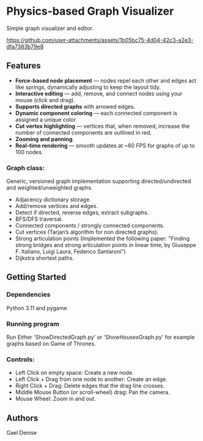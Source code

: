 # Physics-based Graph Visualizer

Simple graph visualizer and editor.

https://github.com/user-attachments/assets/1b05bc75-4d04-42c3-a2e3-dfa7383b79e8



## Features
- **Force-based node placement** — nodes repel each other and edges act like springs, dynamically adjusting to keep the layout tidy.
- **Interactive editing** — add, remove, and connect nodes using your mouse (click and drag).
- **Supports directed graphs** with arrowed edges.
- **Dynamic component coloring** — each connected component is assigned a unique color.
- **Cut vertex highlighting** — vertices that, when removed, increase the number of connected components are outlined in red.
- **Zooming and panning**.
- **Real-time rendering** — smooth updates at ~60 FPS for graphs of up to 100 nodes.

### **Graph class**:

Generic, versioned graph implementation supporting directed/undirected and weighted/unweighted graphs.

- Adjacency dictionary storage.
- Add/remove vertices and edges.
- Detect if directed, reverse edges, extract subgraphs.
- BFS/DFS traversal.
- Connected components / strongly connected components.
- Cut vertices (Tarjan’s algorithm for non directed graphs).
- Strong articulation points (Implemented the following paper: "Finding strong bridges and strong articulation points in linear time, by Giuseppe F. Italiano, Luigi Laura, Federico Santaroni")
- Dijkstra shortest paths.


## Getting Started

### Dependencies

Python 3.11 and pygame

### Running program

Run Either 'ShowDirectedGraph.py' or 'ShowHousesGraph.py' for example graphs based on Game of Thrones.

### Controls:
- Left Click on empty space: Create a new node.
- Left Click + Drag from one node to another: Create an edge.
- Right Click + Drag: Delete edges that the drag line crosses.
- Middle Mouse Button (or scroll-wheel) drag: Pan the camera.
- Mouse Wheel: Zoom in and out.

## Authors

Gael Denise
